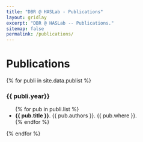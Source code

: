 ```yaml
---
title: "DBR @ HASLab - Publications"
layout: gridlay
excerpt: "DBR @ HASLab -- Publications."
sitemap: false
permalink: /publications/
---
```



# Publications


{% for publi in site.data.publist %}
   <h3>{{ publi.year}}</h3>
   <ul>
   {% for pub in publi.list %}
   	<li><strong>{{ pub.title }}</strong>. {{ pub.authors }}. {{ pub.where }}.</li>
   {% endfor %}
	</ul>
{% endfor %}

